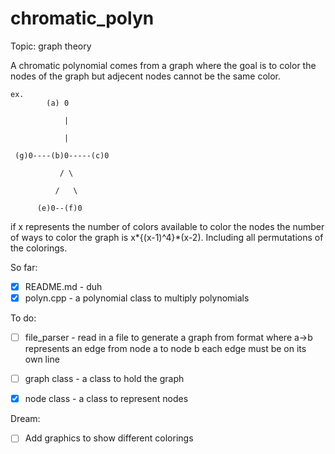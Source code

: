 # chromatic_polyn

Topic: graph theory

A chromatic polynomial comes from a graph where the goal is to color the nodes of the graph 
but adjecent nodes cannot be the same color.

```
ex. 
        (a) 0

            |

            |

 (g)0----(b)0-----(c)0

           / \

          /   \

      (e)0--(f)0
```

if x represents the number of colors available to color the nodes the number of ways to color the graph 
is x*{(x-1)^4}*(x-2). Including all permutations of the colorings.

So far:

  - [x] README.md - duh
  - [x] polyn.cpp - a polynomial class to multiply polynomials
  
To do:

  - [ ] file_parser - read in a file to generate a graph from format where a->b represents an edge from node a to node b
                 each edge must be on its own line
                 
  - [ ] graph class - a class to hold the graph
  
  - [x] node class  - a class to represent nodes 
  
Dream:

  - [ ] Add graphics to show different colorings
